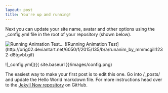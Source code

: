 ```yaml
---
layout: post
title: You're up and running!
---
```


Next you can update your site name, avatar and other options using the _config.yml file in the root of your repository (shown below).

<img src="http://orig02.deviantart.net/6050/f/2015/135/b/a/runanim_by_mmmcgill1232-d8tgvbl.gif" alt="Running Animation" />
Test...
![Running Animation Test](http://orig02.deviantart.net/6050/f/2015/135/b/a/runanim_by_mmmcgill1232-d8tgvbl.gif)

![_config.yml]({{ site.baseurl }}/images/config.png)

The easiest way to make your first post is to edit this one. Go into /_posts/ and update the Hello World markdown file. For more instructions head over to the [Jekyll Now repository](https://github.com/barryclark/jekyll-now) on GitHub.
